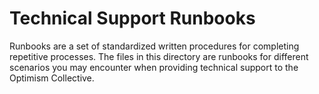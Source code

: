 # Technical Support Runbooks

Runbooks are a set of standardized written procedures for completing repetitive processes. The files in this directory are runbooks for different scenarios you may encounter when providing technical support to the Optimism Collective.
